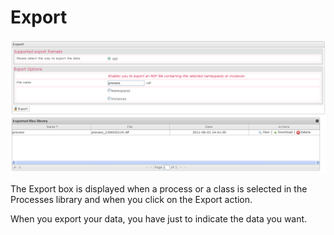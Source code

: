 <!--
parent: 'Manage Processes'
created_at: '2012-04-17 14:27:18'
updated_at: '2013-03-13 15:06:49'
authors:
    - 'Jérôme Bogaerts'
contributors:
    - 'Sophie Doublet'
tags:
    - 'Manage Processes'
-->

Export
======

![](../resources/processes-export.png)

The Export box is displayed when a process or a class is selected in the Processes library and when you click on the Export action.<br/>

When you export your data, you have just to indicate the data you want.


